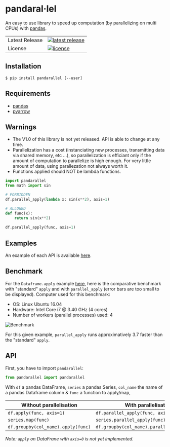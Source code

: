 # pandaral·lel
An easy to use library to speed up computation (by parallelizing on multi CPUs) with [pandas](https://pandas.pydata.org/).

<table>
<tr>
  <td>Latest Release</td>
  <td>
    <a href="https://pypi.org/project/pandarallel/">
    <img src="https://img.shields.io/pypi/v/pandarallel.svg" alt="latest release" />
    </a>
  </td>
</tr>
<tr>
  <td>License</td>
  <td>
    <a href="https://github.com/nalepae/pandarallel/blob/master/LICENSE">
    <img src="https://img.shields.io/pypi/l/pandarallel.svg" alt="license" />
    </a>
  </td>
</tr>
</table>

## Installation
`$ pip install pandarallel [--user]`


## Requirements
 - [pandas](https://pypi.org/project/pandas/)
 - [pyarrow](https://pypi.org/project/pyarrow/)
 
 
## Warnings
  - The V1.0 of this library is not yet released. API is able to change at any time.
  - Parallelization has a cost (instanciating new processes, transmitting data via shared memory, etc ...), so parallelization is efficiant only if the amount of computation to parallelize is high enough. For very little amount of data, using parallezation not always worth it.
  - Functions applied should NOT be lambda functions.

 ```python
 import pandarallel
 from math import sin
 
 # FORBIDDEN
 df.parallel_apply(lambda x: sin(x**2), axis=1)
 
 # ALLOWED
 def func(x):
     return sin(x**2)
     
 df.parallel_apply(func, axis=1)
 
 ```
 
 ## Examples
 An example of each API is available [here](https://github.com/nalepae/pandarallel/blob/master/docs/examples.ipynb).
 
 ## Benchmark
 For the `Dataframe.apply` example [here](https://github.com/nalepae/pandarallel/blob/master/docs/examples.ipynb), here is the comparative benchmark with "standard" `apply` and with `parallel_apply` (error bars are too small to be displayed).
 Computer used for this benchmark:
 - OS: Linux Ubuntu 16.04
 - Hardware: Intel Core i7 @ 3.40 GHz (4 cores)
 - Number of workers (parallel processes) used: 4
 
 ![Benchmark](https://github.com/nalepae/pandarallel/blob/master/docs/apply_vs_parallel_apply.png)
 
 For this given example, `parallel_apply` runs approximatively 3.7 faster than the "standard" `apply`.
 
 
 ## API
 First, you have to import `pandarallel`:
 ```python
 from pandarallel import pandarallel
 ```
 
 With `df` a pandas DataFrame, `series` a pandas Series, `col_name` the name of a pandas Dataframe column & `func` a function to apply/map,
 
 | Without parallelisation            | With parallelisation                        |
 | ---------------------------------- | ------------------------------------------- |
 | `df.apply(func, axis=1)`           | `df.parallel_apply(func, axis=1)`           |
 | `series.map(func)`                 | `series.parallel_apply(func)`               |
 | `df.groupby(col_name).apply(func)` | `df.groupby(col_name).parallel_apply(func)` |

  _Note: ``apply`` on DataFrane with ``axis=0`` is not yet implemented._
 
